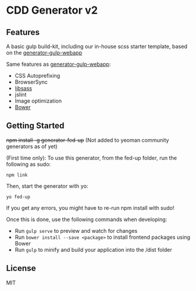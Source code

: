 
# CDD Generator v2

## Features

A basic gulp build-kit, including our in-house scss starter template, based on the [generator-gulp-webapp](https://github.com/yeoman/generator-gulp-webapp)

Same features as [generator-gulp-webapp](https://github.com/yeoman/generator-gulp-webapp):

* CSS Autoprefixing
* BrowserSync
* [libsass](http://libsass.org)
* jslint
* Image optimization
* [Bower](http://bower.io)

## Getting Started

~~npm install -g generator-fed-up~~ (Not added to yeoman community generators as of yet)

(First time only): To use this generator, from the fed-up folder, run the following as sudo:
  
    npm link

Then, start the generator with yo: 

    yo fed-up

If you get any errors, you might have to re-run npm install with sudo!

Once this is done, use the following commands when developing:

- Run `gulp serve` to preview and watch for changes
- Run `bower install --save <package>` to install frontend packages using Bower
- Run `gulp` to minify and build your application into the /dist folder

## License

MIT
